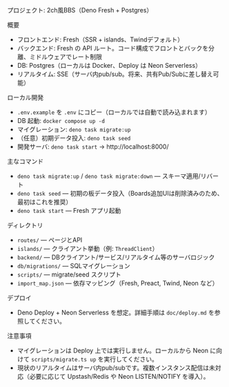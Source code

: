 プロジェクト: 2ch風BBS（Deno Fresh + Postgres）

概要
- フロントエンド: Fresh（SSR + islands、Twindデフォルト）
- バックエンド: Fresh の API ルート。コード構成でフロントとバックを分離、ミドルウェアでレート制限
- DB: Postgres（ローカルは Docker、Deploy は Neon Serverless）
- リアルタイム: SSE（サーバ内pub/sub。将来、共有Pub/Subに差し替え可能）

ローカル開発
- `.env.example` を `.env` にコピー（ローカルでは自動で読み込まれます）
- DB 起動: `docker compose up -d`
- マイグレーション: `deno task migrate:up`
- （任意）初期データ投入: `deno task seed`
- 開発サーバ: `deno task start` → http://localhost:8000/

主なコマンド
- `deno task migrate:up` / `deno task migrate:down` — スキーマ適用/リバート
- `deno task seed` — 初期の板データ投入（Boards追加UIは削除済みのため、最初はこれを推奨）
- `deno task start` — Fresh アプリ起動

ディレクトリ
- `routes/` — ページとAPI
- `islands/` — クライアント挙動（例: `ThreadClient`）
- `backend/` — DBクライアント/サービス/リアルタイム等のサーバロジック
- `db/migrations/` — SQLマイグレーション
- `scripts/` — migrate/seed スクリプト
- `import_map.json` — 依存マッピング（Fresh, Preact, Twind, Neon など）

デプロイ
- Deno Deploy + Neon Serverless を想定。詳細手順は `doc/deploy.md` を参照してください。

注意事項
- マイグレーションは Deploy 上では実行しません。ローカルから Neon に向けて `scripts/migrate.ts up` を実行してください。
- 現状のリアルタイムはサーバ内pub/subです。複数インスタンス配信は未対応（必要に応じて Upstash/Redis や Neon LISTEN/NOTIFY を導入）。
